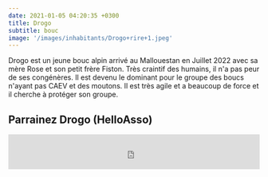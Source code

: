 ```yaml
---
date: 2021-01-05 04:20:35 +0300
title: Drogo
subtitle: bouc
image: '/images/inhabitants/Drogo+rire+1.jpeg'
---
```


Drogo est un jeune bouc alpin arrivé au Mallouestan en Juillet 2022 avec sa mère Rose et son petit frère Fiston. Très craintif des humains, il n'a pas peur de ses congénères. Il est devenu le dominant pour le groupe des boucs n'ayant pas CAEV et des moutons. Il est très agile et a beaucoup de force et il cherche à protéger son groupe.

## Parrainez Drogo (HelloAsso)

<iframe id="haWidget" allowtransparency="true" src="https://www.helloasso.com/associations/mallouestan-association/formulaires/1/widget-bouton" style="width: 100%; height: 70px; border: none;"></iframe>